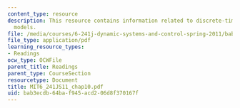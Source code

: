 ```yaml
---
content_type: resource
description: This resource contains information related to discrete-time linear state-space
  models.
file: /media/courses/6-241j-dynamic-systems-and-control-spring-2011/bab3ecdb64baf945acd206d8f370167f_MIT6_241JS11_chap10.pdf
file_type: application/pdf
learning_resource_types:
- Readings
ocw_type: OCWFile
parent_title: Readings
parent_type: CourseSection
resourcetype: Document
title: MIT6_241JS11_chap10.pdf
uid: bab3ecdb-64ba-f945-acd2-06d8f370167f
---
```

